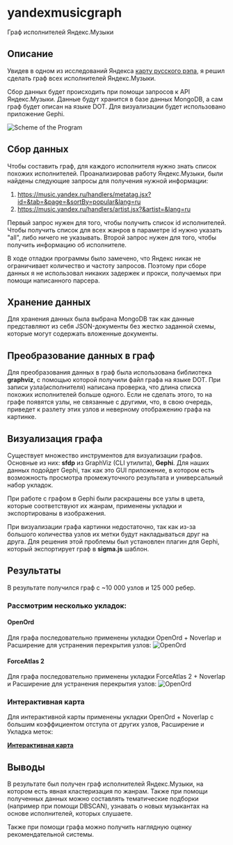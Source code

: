 # yandexmusicgraph
Граф исполнителей Яндекс.Музыки
## Описание
Увидев в одном из исследований Яндекса [карту русского рэпа](https://yandex.ru/company/researches/2018/rap#content__map), я решил сделать граф всех исполнителей Яндекс.Музыки.

Сбор данных будет происходить при помощи запросов к API Яндекс.Музыки. Данные будут хранится в базе данных MongoDB, а сам граф будет описан на языке DOT. Для визуализации будет использовано приложение Gephi.

![Scheme of the Program](https://sun9-44.userapi.com/c856132/v856132218/1a01cb/mI6HTAflvLk.jpg)
## Сбор данных
Чтобы составить граф, для каждого исполнителя нужно знать список похожих исполнителей. Проанализировав работу Яндекс.Музыки, были найдены следующие запросы для получения нужной информации:
1. https://music.yandex.ru/handlers/metatag.jsx?id=&tab=&page=&sortBy=popular&lang=ru
2. https://music.yandex.ru/handlers/artist.jsx?&artist=&lang=ru

Первый запрос нужен для того, чтобы получить список id исполнителей. Чтобы получить список для всех жанров в параметре id нужно указать "all", либо ничего не указывать.
Второй запрос нужен для того, чтобы получить информацию об исполнителе.

В ходе отладки программы было замечено, что Яндекс никак не ограничивает количество и частоту запросов. Поэтому при сборе данных я не использовал никаких задержек и прокси, получаемых при помощи написанного парсера.
## Хранение данных
Для хранения данных была выбрана MongoDB так как данные представляют из себя JSON-документы без жестко заданной схемы, которые могут содержать вложенные документы.
## Преобразование данных в граф
Для преобразования данных в граф была использована библиотека **graphviz**, с помощью которой получили файл графа на языке DOT.
При записи узла(исполнителя) написана проверка, что длина списка похожих исполнителей больше одного. Если не сделать этого, то на графе появятся узлы, не связанные с другими, что, в свою очередь, приведет к разлету этих узлов и неверному отображению графа на картинке.
## Визуализация графа
Существует множество инструментов для визуализации графов. Основные из них: **sfdp** из GraphViz (CLI утилита), **Gephi**.
Для наших данных подойдет Gephi, так как это GUI приложение, в котором есть возможность просмотра промежуточного результата и универсальный набор укладок.

При работе с графом в Gephi были раскрашены все узлы в цвета, которые соответствуют их жанрам, применены укладки и экспортированы в изображения.

При визуализации графа картинки недостаточно, так как из-за большого количества узлов их метки будут накладываться друг на друга. Для решения этой проблемы был установлен плагин для Gephi, который экспортирует граф в **sigma.js** шаблон.
## Результаты
В результате получился граф с ~10 000 узлов и 125 000 ребер.

### Рассмотрим несколько укладок:

#### OpenOrd
Для графа последовательно применены укладки OpenOrd + Noverlap и Расширение для устранения перекрытия узлов:
![OpenOrd](https://sun9-9.userapi.com/c855428/v855428218/1acd42/BVVc00oeHgs.jpg)

#### ForceAtlas 2
Для графа последовательно применены укладки ForceAtlas 2 + Noverlap и Расширение для устранения перекрытия узлов:
![OpenOrd](https://sun9-65.userapi.com/c855428/v855428218/1acd4c/42Zd9i9Bid0.jpg)

### Интерактивная карта
Для интерактивной карты применены укладки OpenOrd + Noverlap с большим коэффициентом отступа от других узлов, Расширение и Укладка меток:

[**Интерактивная карта**](https://dumaevrinat.github.io/yandexmusicgraph/#)

## Выводы
В результате был получен граф исполнителей Яндекс.Музыки, на котором есть явная кластеризация по жанрам. Также при помощи полученных данных можно составлять тематические подборки (например при помощи DBSCAN), узнавать о новых музыкантах на основе исполнителей, которых слушаете.

Также при помощи графа можно получить наглядную оценку рекомендательной системы. 

   

